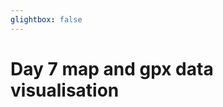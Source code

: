 ```yaml
---
glightbox: false
---
```


# Day 7 map and gpx data visualisation

<style> #map { width: auto; height: 400px; margin: 0;} </style>

<div id="map"></div>

<script> 
var mygpxurl = "/f3/assets/gpx/GPX7.gpx";
</script>

<script src="/f3/javascripts/mygpx.js"> </script>
